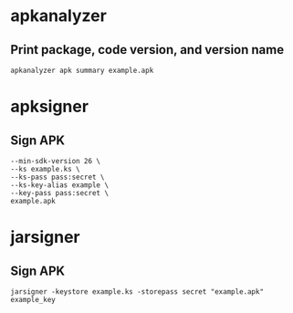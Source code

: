 # apkanalyzer

## Print package, code version, and version name

`apkanalyzer apk summary example.apk`

# apksigner

## Sign APK

```apksigner sign \
--min-sdk-version 26 \
--ks example.ks \
--ks-pass pass:secret \
--ks-key-alias example \
--key-pass pass:secret \
example.apk
```

# jarsigner

## Sign APK

`jarsigner -keystore example.ks -storepass secret "example.apk" example_key`
